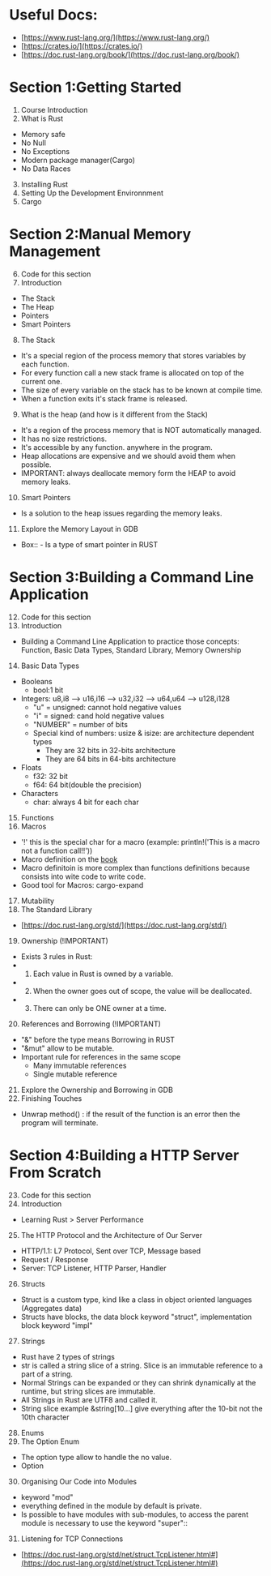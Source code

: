 # Useful Docs:
  * [https://www.rust-lang.org/](https://www.rust-lang.org/)
  * [https://crates.io/](https://crates.io/)
  * [https://doc.rust-lang.org/book/](https://doc.rust-lang.org/book/)

# Section 1:Getting Started
01. Course Introduction
02. What is Rust
  * Memory safe
  * No Null
  * No Exceptions
  * Modern package manager(Cargo)
  * No Data Races
03. Installing Rust
04. Setting Up the Development Environnment
05. Cargo


# Section 2:Manual Memory Management
06. Code for this section
07. Introduction 
  * The Stack
  * The Heap
  * Pointers
  * Smart Pointers
08. The Stack
  * It's a special region of the process memory that stores variables by each function.
  * For every function call a new stack frame is allocated on top of the current one.
  * The size of every variable on the stack has to be known at compile time. 
  * When a function exits it's stack frame is released. 
09. What is the heap (and how is it different from the Stack)
  * It's a region of the process memory that is NOT automatically managed.
  * It has no size restrictions.
  * It's accessible by any function. anywhere in the program.
  * Heap allocations are expensive and we should avoid them when possible. 
  * IMPORTANT: always deallocate memory form the HEAP to avoid memory leaks.
10. Smart Pointers
  * Is a solution to the heap issues regarding the memory leaks.
11. Explore the Memory Layout in GDB
  * Box:: - Is a type of smart pointer in RUST


# Section 3:Building a Command Line Application
12. Code for this section 
13. Introduction
  * Building a Command Line Application to practice those concepts: 
Function, Basic Data Types, Standard Library, Memory Ownership
14. Basic Data Types
  * Booleans
    - bool:1 bit
  * Integers: u8,i8 --> u16,i16 --> u32,i32 --> u64,u64 --> u128,i128
    - "u" = unsigned: cannot hold negative values
    - "i" = signed: cand hold negative values
    - "NUMBER" = number of bits
    * Special kind of numbers: usize & isize: are architecture dependent types
      - They are 32 bits in 32-bits architecture
      - They are 64 bits in 64-bits architecture
  * Floats
    - f32: 32 bit
    - f64: 64 bit(double the precision)
  * Characters
    - char: always 4 bit for each char
15. Functions
16. Macros
  * '!' this is the special char for a macro (example: println!('This is a macro not a function call!!'))
  * Macro definition on the [book](https://doc.rust-lang.org/book/ch19-06-macros.html)
  * Macro definitoin is more complex than functions definitions because consists into wite code to write code.
  * Good tool for Macros: cargo-expand
17. Mutability
18. The Standard Library
  * [https://doc.rust-lang.org/std/](https://doc.rust-lang.org/std/)
19. Ownership (!IMPORTANT)
  * Exists 3 rules in Rust:
  * 1. Each value in Rust is owned by a variable.
  * 2. When the owner goes out of scope, the value will be deallocated.
  * 3. There can only be ONE owner at a time.
20. References and Borrowing (!IMPORTANT)
  * "&" before the type means Borrowing in RUST
  * "&mut" allow to be mutable. 
  * Important rule for references in the same scope
    - Many immutable references
    - Single mutable reference 
21. Explore the Ownership and Borrowing in GDB
22. Finishing Touches
  * Unwrap method() : if the result of the function is an error then the program will terminate.

# Section 4:Building a HTTP Server From Scratch
23. Code for this section
24. Introduction
  * Learning Rust > Server Performance
25. The HTTP Protocol and the Architecture of Our Server
  * HTTP/1.1: L7 Protocol, Sent over TCP, Message based
  * Request / Response
  * Server: TCP Listener, HTTP Parser, Handler
26. Structs
  * Struct is a custom type, kind like a class in object oriented languages (Aggregates data)
  * Structs have blocks, the data block keyword "struct", implementation block keyword "impl"
27. Strings
  * Rust have 2 types of strings
  * str is called a string slice of a string. Slice is an immutable reference to a part of a string.
  * Normal Strings can be expanded or they can shrink dynamically at the runtime, but string slices are immutable.
  * All Strings in Rust are UTF8 and called it.
  * String slice example &string[10...] give everything after the 10-bit not the 10th character
28. Enums
29. The Option Enum
  * The option type allow to handle the no value.
  * Option<Type>
30. Organising Our Code into Modules
  * keyword "mod"
  * everything defined in the module by default is private.
  * Is possible to have modules with sub-modules, to access the parent module is necessary to use the keyword "super"::
31. Listening for TCP Connections
  * [https://doc.rust-lang.org/std/net/struct.TcpListener.html#](https://doc.rust-lang.org/std/net/struct.TcpListener.html#)
